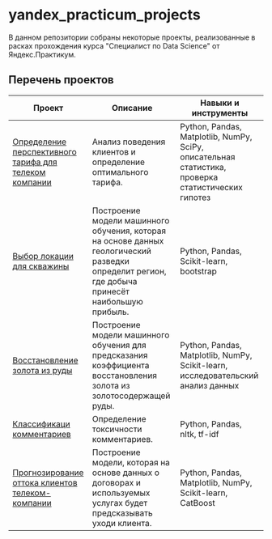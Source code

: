 # yandex_practicum_projects

В данном репозитории собраны некоторые проекты, реализованные в расках прохождения курса "Специалист по Data Science" от Яндекс.Практикум.

## Перечень проектов

| Проект | Описание | Навыки и инструменты |
| --- | --- | --- |
| [Определение перспективного тарифа для телеком компании](https://github.com/AlexK0zzz/yandex_practicum_projects/tree/main/04_mobile_tariff_analysis) | Анализ поведения клиентов и определение оптимального тарифа. | Python, Pandas, Matplotlib, NumPy, SciPy, описательная статистика, проверка статистических гипотез |
| [Выбор локации для скважины](https://github.com/AlexK0zzz/yandex_practicum_projects/tree/main/08_oil_well_profit) | Построение модели машинного обучения, которая на основе данных геологический разведки определит регион, где добыча принесёт наибольшую прибыль. | Python, Pandas, Scikit-learn, bootstrap |
| [Восстановление золота из руды](https://github.com/AlexK0zzz/yandex_practicum_projects/tree/main/09_gold_recovery) | Построение модели машинного обучения для предсказания коэффициента восстановления золота из золотосодержащей руды. | Python, Pandas, Matplotlib, NumPy, Scikit-learn, исследовательский анализ данных |
| [Классификаци комментариев](https://github.com/AlexK0zzz/yandex_practicum_projects/tree/main/13_toxic_comments) | Определение токсичности комментариев. | Python, Pandas, nltk, tf-idf |
| [Прогнозирование оттока клиентов телеком-компании](https://github.com/AlexK0zzz/yandex_practicum_projects/tree/main/15_churn_prediction) | Построение модели, которая на основе данных о договорах и используемых услугах будет предсказывать уходи клиента. | Python, Pandas, Matplotlib, NumPy, Scikit-learn, CatBoost |
